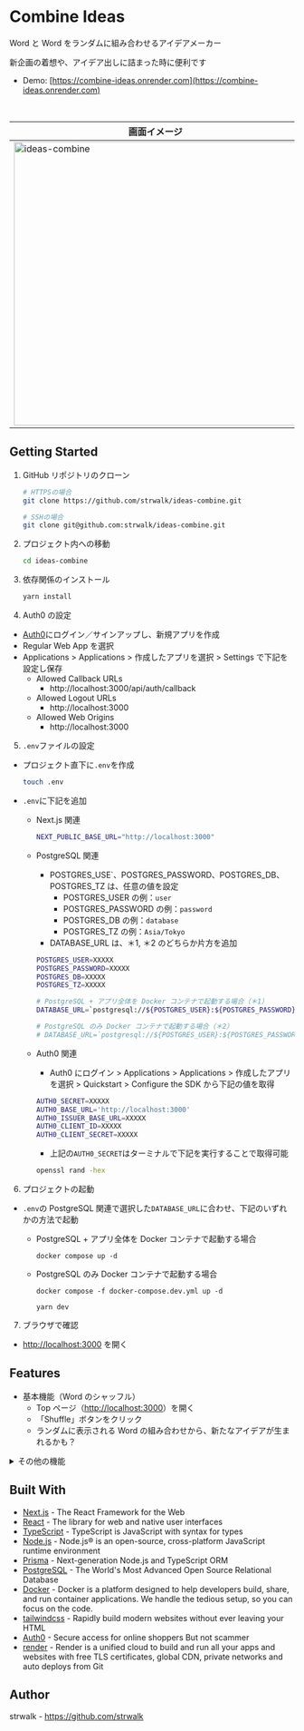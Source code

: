 # Combine Ideas

Word と Word をランダムに組み合わせるアイデアメーカー

新企画の着想や、アイデア出しに詰まった時に便利です

- Demo: [https://combine-ideas.onrender.com](https://combine-ideas.onrender.com)

<br/>

<!-- prettier-ignore -->
| 画面イメージ |
| --------- |
| <img width="500" alt="ideas-combine" src="https://github.com/strwalk/ideas-combine/assets/61673527/68bf0cf8-169a-4607-8325-5157e36c3aff"> |

## Getting Started

1. GitHub リポジトリのクローン

   ```sh
   # HTTPSの場合
   git clone https://github.com/strwalk/ideas-combine.git

   # SSHの場合
   git clone git@github.com:strwalk/ideas-combine.git
   ```

2. プロジェクト内への移動

   ```sh
   cd ideas-combine
   ```

3. 依存関係のインストール

   ```sh
   yarn install
   ```

4. Auth0 の設定

- [Auth0](https://auth0.com/)にログイン／サインアップし、新規アプリを作成
- Regular Web App を選択
- Applications > Applications > 作成したアプリを選択 > Settings で下記を設定し保存
  - Allowed Callback URLs
    - http://localhost:3000/api/auth/callback
  - Allowed Logout URLs
    - http://localhost:3000
  - Allowed Web Origins
    - http://localhost:3000

5. `.env`ファイルの設定

- プロジェクト直下に`.env`を作成

  ```sh
  touch .env
  ```

- `.env`に下記を追加

  - Next.js 関連

    ```sh
    NEXT_PUBLIC_BASE_URL="http://localhost:3000"
    ```

  - PostgreSQL 関連

    - POSTGRES_USE`、POSTGRES_PASSWORD、POSTGRES_DB、POSTGRES_TZ は、任意の値を設定
      - POSTGRES_USER の例：`user`
      - POSTGRES_PASSWORD の例：`password`
      - POSTGRES_DB の例：`database`
      - POSTGRES_TZ の例：`Asia/Tokyo`
    - DATABASE_URL は、＊1, ＊2 のどちらか片方を追加

    ```sh
    POSTGRES_USER=XXXXX
    POSTGRES_PASSWORD=XXXXX
    POSTGRES_DB=XXXXX
    POSTGRES_TZ=XXXXX

    # PostgreSQL + アプリ全体を Docker コンテナで起動する場合（＊1）
    DATABASE_URL=`postgresql://${POSTGRES_USER}:${POSTGRES_PASSWORD}@db:5432/${POSTGRES_DB}?schema=public`

    # PostgreSQL のみ Docker コンテナで起動する場合（＊2）
    # DATABASE_URL=`postgresql://${POSTGRES_USER}:${POSTGRES_PASSWORD}@localhost:5432/${POSTGRES_DB}?schema=public`
    ```

  - Auth0 関連

    - Auth0 にログイン > Applications > Applications > 作成したアプリを選択 > Quickstart > Configure the SDK から下記の値を取得

    ```sh
    AUTH0_SECRET=XXXXX
    AUTH0_BASE_URL='http://localhost:3000'
    AUTH0_ISSUER_BASE_URL=XXXXX
    AUTH0_CLIENT_ID=XXXXX
    AUTH0_CLIENT_SECRET=XXXXX
    ```

    - 上記の`AUTH0_SECRET`はターミナルで下記を実行することで取得可能

    ```sh
    openssl rand -hex
    ```

6. プロジェクトの起動

- `.env`の PostgreSQL 関連で選択した`DATABASE_URL`に合わせ、下記のいずれかの方法で起動

  - PostgreSQL + アプリ全体を Docker コンテナで起動する場合

    ```docker
    docker compose up -d
    ```

  - PostgreSQL のみ Docker コンテナで起動する場合

    ```docker,sh
    docker compose -f docker-compose.dev.yml up -d

    yarn dev
    ```

7. ブラウザで確認

- [http://localhost:3000](http://localhost:3000) を開く

## Features

- 基本機能（Word のシャッフル）
  - Top ページ（[http://localhost:3000](http://localhost:3000)）を開く
  - 「Shuffle」ボタンをクリック
  - ランダムに表示される Word の組み合わせから、新たなアイデアが生まれるかも？

<details>
<summary>その他の機能</summary>

- 気に入ったアイデアの保存
  - ログイン後に使用可能な機能
  - Top ページ（[http://localhost:3000](http://localhost:3000)）を開く
  - 「Shuffle」ボタンをクリックし、気に入ったアイデアを見つけたら「Save」ボタンをクリック
  - 「保存しました」と表示されたら「OK」で閉じる
- 保存したアイデアの確認
  - ログイン後に使用可能な機能
  - Top ページ（[http://localhost:3000](http://localhost:3000)）を開く
  - 「Favorites List」ボタンをクリック
  - 保存したアイデアが表示される
- 保存したアイデアの削除
  - ログイン後に使用可能な機能
  - Top ページ（[http://localhost:3000](http://localhost:3000)）を開く
  - 「Favorites List」ボタンをクリック
  - 削除したい行の一番右の削除ボタンをクリック
  - 「削除しました」と表示されたら「OK」で閉じる
- ログイン
  - 画面右上の「Login」ボタンをクリック
  - 登録したメールアドレス・パスワードを入力
  - 「続ける」ボタンをクリック
  - 初めて使用する場合は、先に「サインアップ」が必要
- ログアウト
  - 画面右上の「Logout」ボタンをクリック
  - 注：Logout ボタンが表示されるのは、ログイン済みの時のみ
- サインアップ
  - 画面右上の「Login」ボタンをクリック
  - ログイン画面下部の「サインアップ」の文字をクリック
  - メールアドレス・パスワードを入力
  - 「続ける」ボタンをクリック

</details>

## Built With

- [Next.js](https://nextjs.org/) - The React Framework for the Web
- [React](https://react.dev/) - The library for web and native user interfaces
- [TypeScript](https://www.typescriptlang.org/) - TypeScript is JavaScript with syntax for types
- [Node.js](https://nodejs.org/en) - Node.js® is an open-source, cross-platform JavaScript runtime environment
- [Prisma](https://www.prisma.io/) - Next-generation Node.js and TypeScript ORM
- [PostgreSQL](https://www.postgresql.org/) - The World's Most Advanced Open Source Relational Database
- [Docker](https://www.docker.com/) - Docker is a platform designed to help developers build, share, and run container applications. We handle the tedious setup, so you can focus on the code.
- [tailwindcss](https://tailwindcss.com/) - Rapidly build modern websites without ever leaving your HTML
- [Auth0](https://auth0.com/) - Secure access for online shoppers But not scammer
- [render](https://render.com/) - Render is a unified cloud to build and run all your apps and websites with free TLS certificates, global CDN, private networks and auto deploys from Git

## Author

strwalk - https://github.com/strwalk

